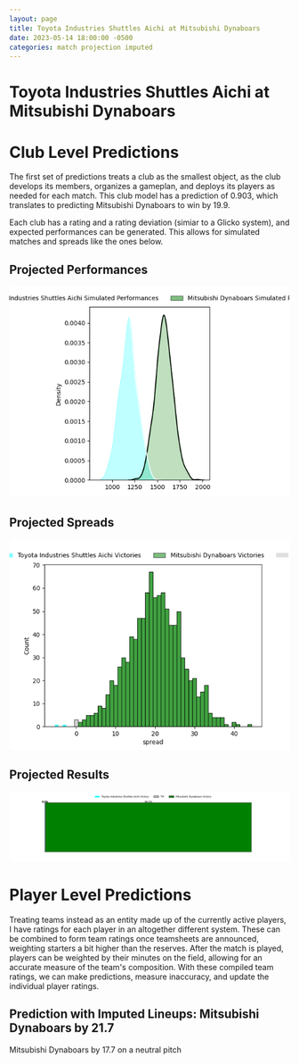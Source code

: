 ```yaml
---  
layout: page  
title: Toyota Industries Shuttles Aichi at Mitsubishi Dynaboars  
date: 2023-05-14 18:00:00 -0500  
categories: match projection imputed  
---
```

# Toyota Industries Shuttles Aichi at Mitsubishi Dynaboars

# Club Level Predictions


The first set of predictions treats a club as the smallest object, as the club develops its members, organizes a gameplan, and deploys its players as needed for each match. This club model has a prediction of 0.903, which translates to predicting Mitsubishi Dynaboars to win by 19.9.

Each club has a rating and a rating deviation (simiar to a Glicko system), and expected performances can be generated. This allows for simulated matches and spreads like the ones below.
## Projected Performances


![Projected Performances](plots/performances_2023-05-14-MitsubishiDynaboars-ToyotaIndustriesShuttlesAichi.png)
## Projected Spreads


![Projected Spreads](plots/spreads_2023-05-14-MitsubishiDynaboars-ToyotaIndustriesShuttlesAichi.png)
## Projected Results


![Projected Results](plots/resultbar_2023-05-14-MitsubishiDynaboars-ToyotaIndustriesShuttlesAichi.png)
# Player Level Predictions


Treating teams instead as an entity made up of the currently active players, I have ratings for each player in an altogether different system. These can be combined to form team ratings once teamsheets are announced, weighting starters a bit higher than the reserves. After the match is played, players can be weighted by their minutes on the field, allowing for an accurate measure of the team's composition. With these compiled team ratings, we can make predictions, measure inaccuracy, and update the individual player ratings.
## Prediction with Imputed Lineups: Mitsubishi Dynaboars by 21.7


Mitsubishi Dynaboars by 17.7 on a neutral pitch

